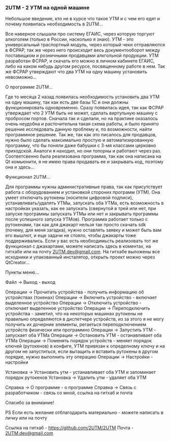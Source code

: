 ### 2UTM - 2 УТМ на одной машине


Небольшое введение, кто не в курсе что такое УТМ и с чем его едят и почему появилась необходимость в 2UTM...

Все наверное слышали про систему ЕГАИС, через которую торгуют алкоголем (только в России, насколько я знаю). УТМ - это универсальный траспортный модуль, через который чеки отправляются в ФСРАР, так же через него происходит весь документооборот между поставищком и розничными продавцами алкгольной продукции. УТМ разработан ФСРАР, и скачать его можно в личном кабинете ЕГАИС, либо на каком нибудь другом ресурсе, посвященному работе в нем. Так же ФСРАР утверждают что два УТМ на одну машину установить невозможно...



О программе 2UTM...

Где то месяца 2 назад появилась необходимость установить два УТМ на одну машину, так как есть две базы 1С и они должны функционировать одновременно. Сразу появилась идея, так как ФСРАР утверждает что 2 УТМ быть не может, сделать виртульную машину с пробросом портов. Сначала так и сделали, но на практике оказалось очень неудобна и расточительна такая схема работы, и было принято решение исследовать данную проблему и, по возможности, найти программное решение. Так же, так как это писалось для продавцов, нужно было сделать максимально простую и автоматизированную программу, что бы поняли даже бабушки с 3-мя классами церковно приходской. Аналоги я находил, но они топорны и работают через раз.
Соответсвенно была реализована программа, так как она написана на Qt комьюнити, я не имею права продавать ее и закрывать код, поэтому она и здесь... 



Функционал 2UTM...

Для программы нужны административные права, так как присутствует работа с оборудованием и установкой стороних программ (УТМ). Она умеет отключать рутокены (носители цифровой подписи), устанавливать/удалять УТМы, запускать оба УТМа, есть возможность в настройках указать, как ее запускать (свернутой в трей или нет, при запуске программы запускать УТМы или нет и закрывать программы после успешного запуска УТМов).
Программа работает только с рутокенами, так как для джакарт нельзя так просто скачать sdk (почему, для меня загадка), нужно оставлять заявку и может быть вам его вышлют, и еще задачи не стояло, чтобы джакарты тоже поддерживались. Если у вас есть необходимьсть реализовать тот же функционал с джакартами, можете написать здесь в коментах, на гитхабе или на почту 2UTM.dev@gmail.com.
На гитхабе выложены все исходники и упакованный инсталятор, открыть проект можно через QtCreator...



Пункты меню...

Файл -> Выход - выход

Операции -> Прочитать устройства - получить информацию об устройствах (токенах)
Операции -> Включить устройство - включает выделенное устройство
Операции -> Отключить устройство - отключает выделенное устройство
Операции -> Переподключить устройства - заметил, что на некоторых машинах рутокены не правильно определяются в диспетчере устройств, из за этого я не могу получить их дочерние элементы, регаеться переподключением устройств физически или программно
Операции -> Запустить УТМ - запускает оба УТМа
Операции -> Остановить УТМ - останавливает оба УТМа
Операции -> Поменять порядок устройств - меняет порядок ключей (рутокенов) в конфиге, УТМ привязан к определному ключу и на другом не запуститься, если вытащить и вставить рутокены в другом порядке, нужно выполнить эту операцию
Операции -> Настройки - настройки

Установка -> Установить утм - устанавливает оба УТМ и запоминает порядок рутокенов
Установка -> Удалить утм - удаляет оба УТМ

Справка -> О программе - о программе
Справка -> Связь с разработчиком - связь со мной, ссылка на гитхаб и почта



Спасибо за внимание!

PS
Если есть желание отблагодарить материально - можете написать в личку или на почту


Ссылка на гитхаб - https://github.com/2UTM/2UTM
Почта - 2UTM.dev@gmail.com
